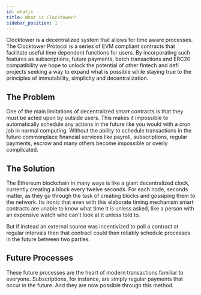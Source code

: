 ```yaml
---
id: whatis
title: What is Clocktower?
sidebar_position: 1
--- 
```


Clocktower is a decentralized system that allows for time aware processes. The Clocktower Protocol is a series of EVM compliant contracts that facilitate useful time dependent functions for users. By incorporating such features as subscriptions, future payments, batch transactions and ERC20 compatibility we hope to unlock the potential of other fintech and defi projects seeking a way to expand what is possible while staying true to the principles of immutability, simplicity and decentralization.

## The Problem

One of the main limitations of decentralized smart contracts is that they must be acted upon by outside users. This makes it impossible to automatically schedule any actions in the future like you would with a cron job in normal computing. Without the ability to schedule transactions in the future commonplace financial services like payroll, subscriptions, regular payments, escrow and many others become impossible or overly complicated.

## The Solution

The Ethereum blockchain in many ways is like a giant decentralized clock, currently creating a block every twelve seconds. For each node, seconds matter, as they go through the task of creating blocks and gossiping them to the network. Its ironic that even with this elaborate timing mechanism smart contracts are unable to know what time it is unless asked, like a person with an expensive watch who can't look at it unless told to.

But if instead an external source was incentivized to poll a contract at regular intervals then that contract could then reliably schedule processes in the future between two parties. 

## Future Processes

These future processes are the heart of modern transactions familiar to everyone. Subscriptions, for instance, are simply regular payments that occur in the future. And they are now possible through this method. 
